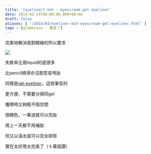 ```yaml
---
title: '[eyeliner] msh - eyescream gel eyeliner'
date: 2014-03-24T08:00:00.000+08:00
draft: false
aliases: [ "/2014/03/eyeliner-msh-eyescream-gel-eyeliner.html" ]
tags : [glamorous - 畫皮？]
---
```


完美地解決我對眼線的所以要求  

[![](https://4.bp.blogspot.com/-GxZJ53riYBs/XDCzYzAnDfI/AAAAAAAAERY/U0mklrD4ScUqTSo28ztiVgucC5NMpjXVQCLcBGAs/s640/78.jpg)](https://4.bp.blogspot.com/-GxZJ53riYBs/XDCzYzAnDfI/AAAAAAAAERY/U0mklrD4ScUqTSo28ztiVgucC5NMpjXVQCLcBGAs/s1600/78.jpg)

失敗率比用liquid的底很多

比pencil順滑亦沒那麼易甩妝

同樣是[gel eyeliner](http://www.hidie.net/2014/02/eyeliner-bobbi-brown-long-wear-gel.html)，這枝筆型的

更方便、不需要分掃同gel

攜帶時又夠輕不阻空間

  

很顯色，一筆過就可以完妝

用上一天都不用補妝

但又以溫水就可以完全卸除

實在太好用太完美了（十萬個讚）